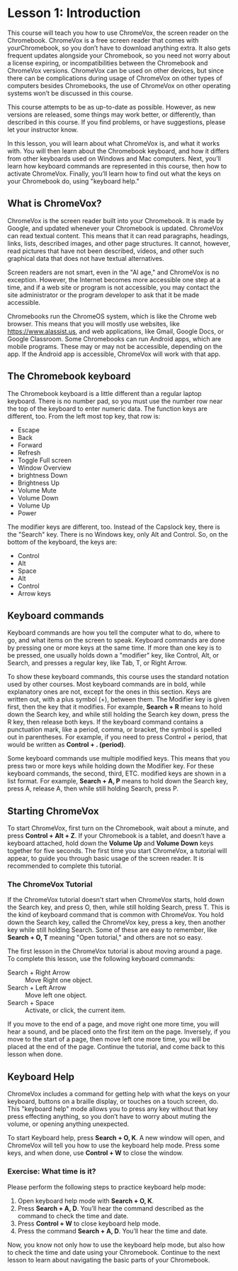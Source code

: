 # Lesson 1: Introduction

This course will teach you how to use ChromeVox, the screen reader on the Chromebook. ChromeVox is a free screen reader that comes with yourChromebook, so you don’t have to download anything extra. It also gets frequent updates alongside your Chromebook, so you need not worry about a license expiring, or incompatibilities between the Chromebook and ChromeVox versions. ChromeVox can be used on other devices, but since there can be complications during usage of ChromeVox on other types of computers besides Chromebooks, the use of ChromeVox on other operating systems won’t be discussed in this course.

This course attempts to be as up-to-date as possible. However, as new versions are released, some things may work better, or differently, than described in this course. If you find problems, or have suggestions, please let your instructor know.

In this lesson, you will learn about what ChromeVox is, and what it works with. You will then learn about the Chromebook keyboard, and how it differs from other keyboards used on Windows and Mac computers. Next, you’ll learn how keyboard commands are represented in this course, then how to activate ChromeVox. Finally, you’ll learn how to find out what the keys on your Chromebook do, using "keyboard help."

## What is ChromeVox?

ChromeVox is the screen reader built into your Chromebook. It is made by Google, and updated whenever your Chromebook is updated. ChromeVox can read textual content. This means that it can read paragraphs, headings, links, lists, described images, and other page structures. It cannot, however, read pictures that have not been described, videos, and other such graphical data that does not have textual alternatives.

Screen readers are not smart, even in the "AI age," and ChromeVox is no exception. However, the Internet becomes more accessible one step at a time, and if a web site or program is not accessible, you may contact the site administrator or the program developer to ask that it be made accessible.

Chromebooks run the ChromeOS system, which is like the Chrome web browser. This means that you will mostly use websites, like <https://www.alassist.us>, and web applications, like Gmail, Google Docs, or Google Classroom. Some Chromebooks can run Android apps, which are mobile programs. These may or may not be accessible, depending on the app. If the Android app is accessible, ChromeVox will work with that app.

## The Chromebook keyboard

The Chromebook keyboard is a little different than a regular laptop keyboard. There is no number pad, so you must use the number row near the top of the keyboard to enter numeric data. The function keys are different, too. From the left most top key, that row is:

* Escape
* Back
* Forward
* Refresh
* Toggle Full screen
* Window Overview
* brightness Down
* Brightness Up
* Volume Mute
* Volume Down
* Volume Up
* Power

The modifier keys are different, too. Instead of the Capslock key, there is the "Search" key. There is no Windows key, only Alt and Control. So, on the bottom of the keyboard, the keys are:

* Control
* Alt
* Space
* Alt
* Control
* Arrow keys

## Keyboard commands

Keyboard commands are how you tell the computer what to do, where to go, and what items on the screen to speak. Keyboard commands are done by pressing one or more keys at the same time. If more than one key is to be pressed, one usually holds down a "modifier" key, like Control, Alt, or Search, and presses a regular key, like Tab, T, or Right Arrow.

To show these keyboard commands, this course uses the standard notation used by other courses. Most keyboard commands are in bold, while explanatory ones are not, except for the ones in this section. Keys are written out, with a plus symbol (+), between them. The Modifier key is given first, then the key that it modifies. For example, **Search + R** means to hold down the Search key, and while still holding the Search key down, press the R key, then release both keys. If the keyboard command contains a punctuation mark, like a period, comma, or bracket, the symbol is spelled out in parentheses. For example, if you need to press Control + period, that would be written as **Control + . (period)**.

Some keyboard commands use multiple modified keys. This means that you press two or more keys while holding down the Modifier key. For these keyboard commands, the second, third, ETC. modified keys are shown in a list format. For example, **Search + A, P** means to hold down the Search key, press A, release A, then while still holding Search, press P.

## Starting ChromeVox

To start ChromeVox, first turn on the Chromebook, wait about a minute, and press **Control + Alt + Z**. If your Chromebook is a tablet, and doesn’t have a keyboard attached, hold down the **Volume Up** and **Volume Down** keys together for five seconds. The first time you start ChromeVox, a tutorial will appear, to guide you through basic usage of the screen reader. It is recommended to complete this tutorial.

### The ChromeVox Tutorial

If the ChromeVox tutorial doesn't start when ChromeVox starts, hold down the Search key, and press O, then, while still holding Search, press T. This is the kind of keyboard command that is common with ChromeVox. You hold down the Search key, called the ChromeVox key, press a key, then another key while still holding Search. Some of these are easy to remember, like **Search + O, T** meaning "Open tutorial," and others are not so easy.

The first lesson in the ChromeVox tutorial is about moving around a page. To complete this lesson, use the following keyboard commands:

<dl>
<dt>Search + Right Arrow</dt>
<dd>Move Right one object.</dd>
<dt>Search + Left Arrow</dt>
<dd>Move left one object.</dd>
<dt>Search + Space</dt>
<dd>Activate, or click, the current item.</dd>
</dl>

If you move to the end of a page, and move right one more time, you will hear a sound, and be placed onto the first item on the page. Inversely, if you move to the start of a page, then move left one more time, you will be placed at the end of the page. Continue the tutorial, and come back to this lesson when done.

## Keyboard Help

ChromeVox includes a command for getting help with what the keys on your keyboard, buttons on a braille display, or touches on a touch screen, do. This "keyboard help" mode allows you to press any key without that key press effecting anything, so you don’t have to worry about muting the volume, or opening anything unexpected.

To start Keyboard help, press **Search + O, K**. A new window will open, and ChromeVox will tell you how to use the keyboard help mode. Press some keys, and when done, use **Control + W** to close the window.

### Exercise: What time is it?

Please perform the following steps to practice keyboard help mode:

1. Open keyboard help mode with **Search + O, K**.
2. Press **Search + A, D**. You’ll hear the command described as
   the command to check the time and date.
3. Press **Control + W** to close keyboard help mode.
4. Press the command **Search + A, D**. You’ll hear the time and date.

Now, you know not only how to use the keyboard help mode, but also how to check the time and date using your Chromebook. Continue to the next lesson to learn about navigating the basic parts of your Chromebook.
